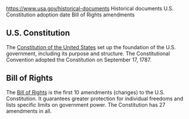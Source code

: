 

https://www.usa.gov/historical-documents
Historical documents
U.S. Constitution adoption date
Bill of Rights amendments

U.S. Constitution
-----------------

The
[Constitution of the United States](https://www.archives.gov/founding-docs/constitution)
set up the foundation of the U.S. government, including its purpose and structure. The Constitutional Convention adopted the Constitution on September 17, 1787.

Bill of Rights
--------------

The
[Bill of Rights](https://www.archives.gov/founding-docs/bill-of-rights)
is the first 10 amendments (changes) to the U.S. Constitution. It guarantees greater protection for individual freedoms and lists specific limits on government power. The Constitution has 27 amendments in all.
